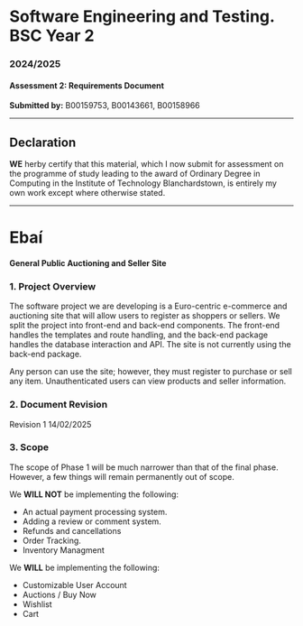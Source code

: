 # Software Engineering and Testing. BSC Year 2
### 2024/2025

#### Assessment 2: Requirements Document
**Submitted by:** B00159753, B00143661, B00158966

---

## Declaration
**WE** herby certify that this material, which I now submit for assessment on the
programme of study leading to the award of Ordinary Degree in Computing in the
Institute of Technology Blanchardstown, is entirely my own work except where
otherwise stated.

---

# Ebaí
#### General Public Auctioning and Seller Site

### 1. Project Overview 

The software project we are developing is a Euro-centric e-commerce and auctioning site that will allow users to register as shoppers or sellers. We split the project into front-end and back-end components. The front-end handles the templates and route handling, and the back-end package handles the database interaction and API. The site is not currently using the back-end package.

Any person can use the site; however, they must register to purchase or sell any item. Unauthenticated users can view products and seller information.

### 2. Document Revision

Revision 1 14/02/2025


### 3. Scope
The scope of Phase 1 will be much narrower than that of the final phase. However, a few things will remain permanently out of scope.

We **WILL NOT** be implementing the following:
- An actual payment processing system.
- Adding a review or comment system.
- Refunds and cancellations 
- Order Tracking.
- Inventory Managment


We **WILL** be implementing the following: 
- Customizable User Account
- Auctions / Buy Now
- Wishlist
- Cart
